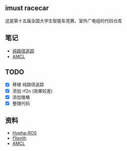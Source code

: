 ## imust racecar
这是第十五届全国大学生智能车竞赛，室外广电组的代码仓库

## 笔记
* [纯路径追踪](./notes/pure_pursuit.md)
* [AMCL](./notes/AMCL.md)

## TODO
* [x] 移植 纯路径追踪
* [x] 添加 rf2o (效果较差)
* [x] 添加锥桶
* [x] 整理代码

## 资料
* [Hypha-ROS](https://github.com/Hypha-ROS/hypharos_racecar)
* [f1tenth](https://github.com/f1tenth-dev/pure_pursuit)
* [AMCL](https://www.guyuehome.com/7721)